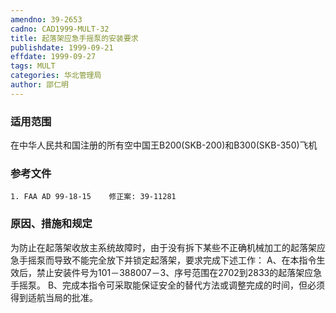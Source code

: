 ```yaml
---
amendno: 39-2653
cadno: CAD1999-MULT-32
title: 起落架应急手摇泵的安装要求
publishdate: 1999-09-21
effdate: 1999-09-27
tags: MULT
categories: 华北管理局
author: 邵仁明
---
```


### 适用范围 
在中华人民共和国注册的所有空中国王B200(SKB-200)和B300(SKB-350)飞机

### 参考文件
    1. FAA AD 99-18-15    修正案: 39-11281 

### 原因、措施和规定 
为防止在起落架收放主系统故障时，由于没有拆下某些不正确机械加工的起落架应急手摇泵而导致不能完全放下并锁定起落架，要求完成下述工作： 
    A、在本指令生效后，禁止安装件号为101－388007－3、序号范围在2702到2833的起落架应急手摇泵。     B、完成本指令可采取能保证安全的替代方法或调整完成的时间，但必须得到适航当局的批准。
